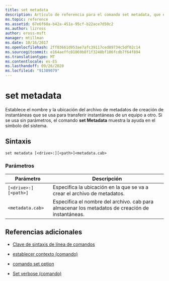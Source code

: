 ```yaml
---
title: set metadata
description: Artículo de referencia para el comando set metadata, que establece el nombre y la ubicación del archivo de metadatos de creación de instantáneas que se usa para transferir instantáneas de un equipo a otro.
ms.topic: reference
ms.assetid: 67e6f60a-b42a-451a-95cf-b22ace7d50c2
ms.author: lizross
author: eross-msft
manager: mtillman
ms.date: 10/16/2017
ms.openlocfilehash: 2ff03661d953ae7afc39117ced89734c5df02c14
ms.sourcegitcommit: e164aeffc01069b8f1f3248bf106fcdb7f64f894
ms.translationtype: MT
ms.contentlocale: es-ES
ms.lasthandoff: 09/26/2020
ms.locfileid: "91389079"
---
```

# <a name="set-metadata"></a>set metadata

Establece el nombre y la ubicación del archivo de metadatos de creación de instantáneas que se usa para transferir instantáneas de un equipo a otro. Si se usa sin parámetros, el comando **set Metadata** muestra la ayuda en el símbolo del sistema.

## <a name="syntax"></a>Sintaxis

```
set metadata [<drive>:][<path>]<metadata.cab>
```

### <a name="parameters"></a>Parámetros

| Parámetro | Descripción |
|--|--|
| `[<drive>:][<path>]` | Especifica la ubicación en la que se va a crear el archivo de metadatos. |
| `<metadata.cab>` | Especifica el nombre del archivo. cab para almacenar los metadatos de creación de instantáneas. |

## <a name="additional-references"></a>Referencias adicionales

- [Clave de sintaxis de línea de comandos](command-line-syntax-key.md)

- [establecer contexto (comando)](set-context.md)

- [comando set option](set-option.md)

- [Set verbose (comando)](set-verbose.md)
